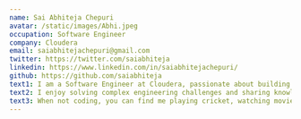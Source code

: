```yaml
---
name: Sai Abhiteja Chepuri
avatar: /static/images/Abhi.jpeg
occupation: Software Engineer
company: Cloudera
email: saiabhitejachepuri@gmail.com
twitter: https://twitter.com/saiabhiteja
linkedin: https://www.linkedin.com/in/saiabhitejachepuri/
github: https://github.com/saiabhiteja
text1: I am a Software Engineer at Cloudera, passionate about building scalable software solutions and exploring new technologies and learn something new daily
text2: I enjoy solving complex engineering challenges and sharing knowledge through technical writing.
text3: When not coding, you can find me playing cricket, watching movies, travelling with friends or family. I'm always eager to learn new technologies and collaborate on interesting projects.
---
```

